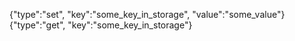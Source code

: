 {"type":"set", "key":"some_key_in_storage", "value":"some_value"}
{"type":"get", "key":"some_key_in_storage"}